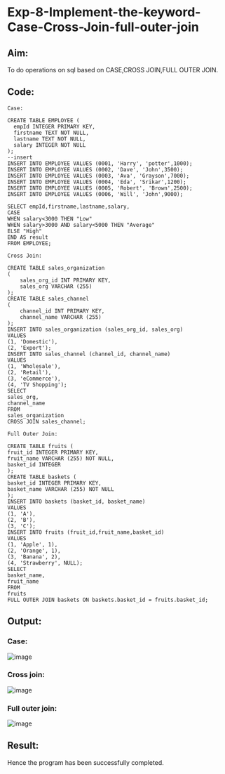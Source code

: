 # Exp-8-Implement-the-keyword-Case-Cross-Join-full-outer-join

## Aim:
To do operations on sql based on CASE,CROSS JOIN,FULL OUTER JOIN.
## Code:
```
Case:
```
```--create
CREATE TABLE EMPLOYEE (
  empId INTEGER PRIMARY KEY,
  firstname TEXT NOT NULL,
  lastname TEXT NOT NULL,
  salary INTEGER NOT NULL
);
--insert
INSERT INTO EMPLOYEE VALUES (0001, 'Harry', 'potter',1000);
INSERT INTO EMPLOYEE VALUES (0002, 'Dave', 'John',3500);
INSERT INTO EMPLOYEE VALUES (0003, 'Ava', 'Grayson',7000);
INSERT INTO EMPLOYEE VALUES (0004, 'Eda', 'Srikar',1200);
INSERT INTO EMPLOYEE VALUES (0005, 'Robert', 'Brown',2500);
INSERT INTO EMPLOYEE VALUES (0006, 'Will', 'John',9000);

SELECT empId,firstname,lastname,salary,
CASE
WHEN salary<3000 THEN "Low"
WHEN salary>3000 AND salary<5000 THEN "Average"
ELSE "High"
END AS result
FROM EMPLOYEE;
```
```
Cross Join:
```
```
CREATE TABLE sales_organization 
(
	sales_org_id INT PRIMARY KEY,
	sales_org VARCHAR (255)
);
CREATE TABLE sales_channel 
(
	channel_id INT PRIMARY KEY,
	channel_name VARCHAR (255)
);
INSERT INTO sales_organization (sales_org_id, sales_org)
VALUES
(1, 'Domestic'),
(2, 'Export');
INSERT INTO sales_channel (channel_id, channel_name)
VALUES
(1, 'Wholesale'),
(2, 'Retail'),
(3, 'eCommerce'),
(4, 'TV Shopping');
SELECT
sales_org,
channel_name
FROM
sales_organization
CROSS JOIN sales_channel;
```
```
Full Outer Join:
```
```
CREATE TABLE fruits (
fruit_id INTEGER PRIMARY KEY,
fruit_name VARCHAR (255) NOT NULL,
basket_id INTEGER
);
CREATE TABLE baskets (
basket_id INTEGER PRIMARY KEY,
basket_name VARCHAR (255) NOT NULL
);
INSERT INTO baskets (basket_id, basket_name)
VALUES
(1, 'A'),
(2, 'B'),
(3, 'C');
INSERT INTO fruits (fruit_id,fruit_name,basket_id)
VALUES
(1, 'Apple', 1),
(2, 'Orange', 1),
(3, 'Banana', 2),
(4, 'Strawberry', NULL);
SELECT
basket_name,
fruit_name
FROM
fruits
FULL OUTER JOIN baskets ON baskets.basket_id = fruits.basket_id;
```
## Output:
### Case:
![image](https://github.com/Archana2003-Jkumar/SQL-ASSIGNMENT-/assets/93427594/791ea1b9-8730-4a3b-8afe-7618ff03631c)
### Cross join:
![image](https://github.com/Archana2003-Jkumar/SQL-ASSIGNMENT-/assets/93427594/a9c355d6-23b4-4738-96b1-b5d72f88bff2)
### Full outer join:
![image](https://github.com/Archana2003-Jkumar/SQL-ASSIGNMENT-/assets/93427594/648b7d80-b55e-472d-9db9-8977b8d2c6f6)
## Result:
Hence the program has been successfully completed.

